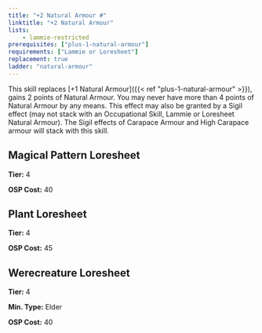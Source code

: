 ```yaml
---
title: "+2 Natural Armour #"
linktitle: "+2 Natural Armour"
lists:
    - lammie-restricted
prerequisites: ["plus-1-natural-armour"]
requirements: ["Lammie or Loresheet"]
replacement: true
ladder: "natural-armour"
---
```

This skill replaces [+1 Natural Armour]({{< ref "plus-1-natural-armour" >}}), gains 2 points of Natural Armour. You may never have more than 4 points of Natural Armour by any means. This effect may also be granted by a Sigil effect (may not stack with an Occupational Skill, Lammie or Loresheet Natural Armour). The Sigil effects of Carapace Armour and High Carapace armour will stack with this skill.


## Magical Pattern Loresheet

**Tier:** 4

**OSP Cost:** 40


## Plant Loresheet

**Tier:** 4

**OSP Cost:** 45


## Werecreature Loresheet

**Tier:** 4

**Min. Type:** Elder

**OSP Cost:** 40